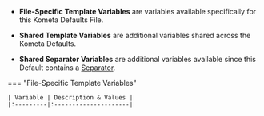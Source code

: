 * **File-Specific Template Variables** are variables available specifically for this Kometa Defaults File.<!--file-->

* **Shared Template Variables** are additional variables shared across the Kometa Defaults.<!--separator-->

* **Shared Separator Variables** are additional variables available since this Default contains a [Separator](../../../defaults/separators).<!--separator-->
<!--file-header-->

=== "File-Specific Template Variables"

    | Variable | Description & Values |
    |:---------|:---------------------|